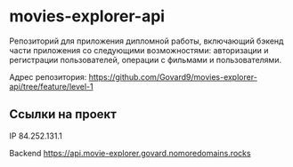 # movies-explorer-api
Репозиторий для приложения дипломной работы, включающий бэкенд части приложения со 
следующими возможностями: авторизации и регистрации пользователей, операции с 
фильмами и пользователями.

Адрес репозитория: https://github.com/Govard9/movies-explorer-api/tree/feature/level-1

## Ссылки на проект

IP 84.252.131.1

Backend https://api.movie-explorer.govard.nomoredomains.rocks
